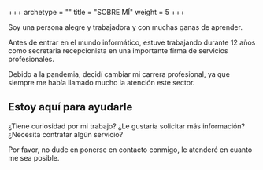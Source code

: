 +++
archetype = ""
title = "SOBRE MÍ"
weight = 5
+++

Soy una persona alegre y trabajadora y con muchas ganas de aprender. 

Antes de entrar en el mundo informático, estuve trabajando durante 12 años como secretaria recepcionista en una importante firma de servicios profesionales. 

Debido a la pandemia, decidí cambiar mi carrera profesional, ya que siempre me había llamado mucho la atención este sector. 

## Estoy aquí para ayudarle

¿Tiene curiosidad por mi trabajo? 
¿Le gustaría solicitar más información? 
¿Necesita contratar algún servicio? 

Por favor, no dude en ponerse en contacto conmigo, le atenderé en cuanto me sea posible.